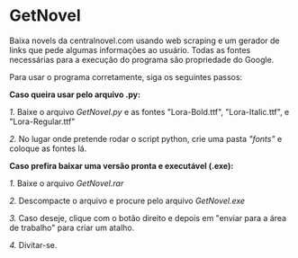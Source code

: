 # GetNovel
Baixa novels da centralnovel.com usando web scraping e um gerador de links que pede algumas informações ao usuário. Todas as fontes necessárias para a execução do programa são propriedade do Google.

Para usar o programa corretamente, siga os seguintes passos:

**Caso queira usar pelo arquivo .py:**

*1.* Baixe o arquivo *GetNovel.py* e as fontes "Lora-Bold.ttf", "Lora-Italic.ttf", e "Lora-Regular.ttf"

*2.* No lugar onde pretende rodar o script python, crie uma pasta *"fonts"* e coloque as fontes lá.

**Caso prefira baixar uma versão pronta e executável (.exe):**

*1.* Baixe o arquivo *GetNovel.rar*

*2.* Descompacte o arquivo e procure pelo arquivo *GetNovel.exe*

*3.* Caso deseje, clique com o botão direito e depois em "enviar para a área de trabalho" para criar um atalho.

*4.* Divitar-se.
